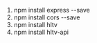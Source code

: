 1. npm install express --save
2. npm install cors --save
3. npm install hltv
4. npm install hltv-api